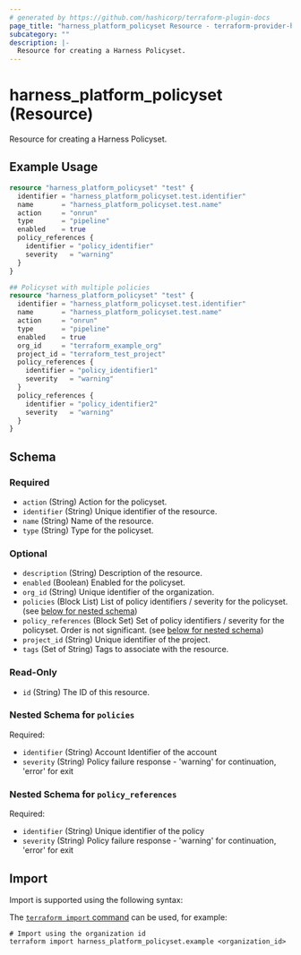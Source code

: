 ```yaml
---
# generated by https://github.com/hashicorp/terraform-plugin-docs
page_title: "harness_platform_policyset Resource - terraform-provider-harness"
subcategory: ""
description: |-
  Resource for creating a Harness Policyset.
---
```


# harness_platform_policyset (Resource)

Resource for creating a Harness Policyset.

## Example Usage

```terraform
resource "harness_platform_policyset" "test" {
  identifier = "harness_platform_policyset.test.identifier"
  name       = "harness_platform_policyset.test.name"
  action     = "onrun"
  type       = "pipeline"
  enabled    = true
  policy_references {
    identifier = "policy_identifier"
    severity   = "warning"
  }
}

## Policyset with multiple policies
resource "harness_platform_policyset" "test" {
  identifier = "harness_platform_policyset.test.identifier"
  name       = "harness_platform_policyset.test.name"
  action     = "onrun"
  type       = "pipeline"
  enabled    = true
  org_id     = "terraform_example_org"
  project_id = "terraform_test_project"
  policy_references {
    identifier = "policy_identifier1"
    severity   = "warning"
  }
  policy_references {
    identifier = "policy_identifier2"
    severity   = "warning"
  }
}
```

<!-- schema generated by tfplugindocs -->
## Schema

### Required

- `action` (String) Action for the policyset.
- `identifier` (String) Unique identifier of the resource.
- `name` (String) Name of the resource.
- `type` (String) Type for the policyset.

### Optional

- `description` (String) Description of the resource.
- `enabled` (Boolean) Enabled for the policyset.
- `org_id` (String) Unique identifier of the organization.
- `policies` (Block List) List of policy identifiers / severity for the policyset. (see [below for nested schema](#nestedblock--policies))
- `policy_references` (Block Set) Set of policy identifiers / severity for the policyset. Order is not significant. (see [below for nested schema](#nestedblock--policy_references))
- `project_id` (String) Unique identifier of the project.
- `tags` (Set of String) Tags to associate with the resource.

### Read-Only

- `id` (String) The ID of this resource.

<a id="nestedblock--policies"></a>
### Nested Schema for `policies`

Required:

- `identifier` (String) Account Identifier of the account
- `severity` (String) Policy failure response - 'warning' for continuation, 'error' for exit


<a id="nestedblock--policy_references"></a>
### Nested Schema for `policy_references`

Required:

- `identifier` (String) Unique identifier of the policy
- `severity` (String) Policy failure response - 'warning' for continuation, 'error' for exit

## Import

Import is supported using the following syntax:

The [`terraform import` command](https://developer.hashicorp.com/terraform/cli/commands/import) can be used, for example:

```shell
# Import using the organization id
terraform import harness_platform_policyset.example <organization_id>
```
